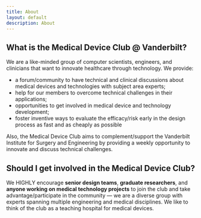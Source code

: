 ```yaml
---
title: About
layout: default
description: About
---
```

## What is the Medical Device Club @ Vanderbilt?

We are a like-minded group of computer scientists, engineers, and clinicians that 
want to innovate healthcare through technology. We provide:

- a forum/community to have technical and clinical discussions about medical devices and technologies with subject area experts;
- help for our members to overcome technical challenges in their applications;
- opportunities to get involved in medical device and technology development;
- foster inventive ways to evaluate the efficacy/risk early in the design process as fast and as cheaply as possible

Also, the Medical Device Club aims to complement/support the Vanderbilt Institute 
for Surgery and Engineering by providing a weekly opportunity to innovate and discuss technical challenges.

## Should I get involved in the Medical Device Club?

We HIGHLY encourage __senior design teams__, __graduate researchers__, and __anyone working on medical technology projects__
to join the club and take advantage/participate in the community — we are a diverse 
group with experts spanning multiple engineering and medical disciplines. 
We like to think of the club as a teaching hospital for medical devices.